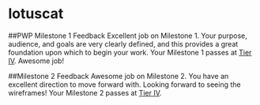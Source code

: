 # lotuscat

##PWP Milestone 1 Feedback
Excellent job on Milestone 1. Your purpose, audience, and goals are very clearly defined, and this provides a great foundation upon which to begin your work. Your Milestone 1 passes at [Tier IV](https://bootcamp-coders.cnm.edu/projects/personal/rubric/). Awesome job!

##Milestone 2 Feedback
Awesome job on Milestone 2. You have an excellent direction to move forward with. Looking forward to seeing the wireframes! Your Milestone 2 passes at [Tier IV](https://bootcamp-coders.cnm.edu/projects/personal/rubric/).
